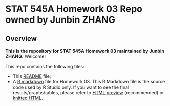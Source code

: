 # STAT 545A Homework 03 Repo owned by Junbin ZHANG

## Overview

**This is the repository for STAT 545A Homework 03 maintained by Junbin ZHANG.** Welcome!

This repo contains the following files:
- This [README](README.md) file; 
- A [R markdown](hw03_gapminder.rmd) file for Homework 03. This R Markdown file is the source code used by R Studio only. If you want to see the final results/graphs/tables, please refer to [HTML preview](https://htmlpreview.github.io/?https://github.com/STAT545-UBC-students/hw03-zjbthomas/blob/master/hw03_gapminder.html) (recommended) or [knitted HTML](hw03_gapminder.html).